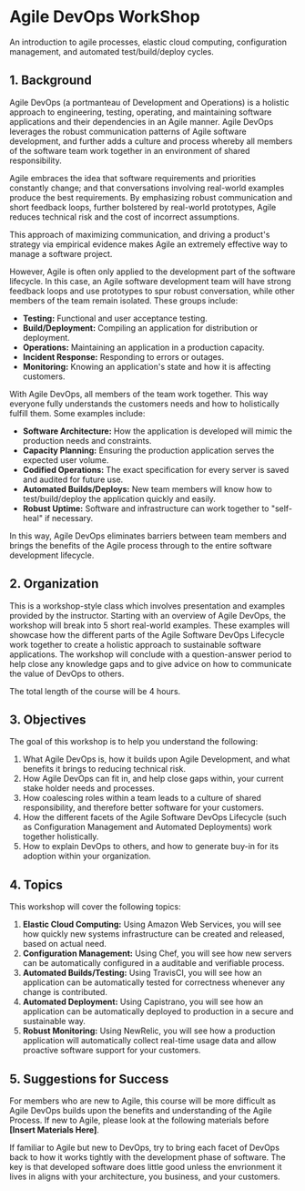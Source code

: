 # Agile DevOps WorkShop

An introduction to agile processes, elastic cloud computing, configuration management, and automated test/build/deploy cycles.


## 1. Background

Agile DevOps (a portmanteau of Development and Operations) is a holistic approach to engineering, testing, operating, and maintaining software applications and their dependencies in an Agile manner.  Agile DevOps leverages the robust communication patterns of Agile software development, and further adds a culture and process whereby all members of the software team work together in an environment of shared responsibility.

Agile embraces the idea that software requirements and priorities constantly change; and that conversations involving real-world examples produce the best requirements.  By emphasizing robust communication and short feedback loops, further bolstered by real-world prototypes, Agile reduces technical risk and the cost of incorrect assumptions.

This approach of maximizing communication, and driving a product's strategy via empirical evidence makes Agile an extremely effective way to manage a software project.

However, Agile is often only applied to the development part of the software lifecycle.  In this case, an Agile software development team will have strong feedback loops and use prototypes to spur robust conversation, while other members of the team remain isolated.  These groups include:

* **Testing:** Functional and user acceptance testing.
* **Build/Deployment:** Compiling an application for distribution or deployment.
* **Operations:** Maintaining an application in a production capacity.
* **Incident Response:** Responding to errors or outages.
* **Monitoring:** Knowing an application's state and how it is affecting customers.

With Agile DevOps, all members of the team work together.  This way everyone fully understands the customers needs and how to holistically fulfill them.  Some examples include:

* **Software Architecture:** How the application is developed will mimic the production needs and constraints.
* **Capacity Planning:** Ensuring the production application serves the expected user volume.
* **Codified Operations:** The exact specification for every server is saved and audited for future use.
* **Automated Builds/Deploys:** New team members will know how to test/build/deploy the application quickly and easily.
* **Robust Uptime:** Software and infrastructure can work together to "self-heal" if necessary.

In this way, Agile DevOps eliminates barriers between team members and brings the benefits of the Agile process through to the entire software development lifecycle.

## 2. Organization

This is a workshop-style class which involves presentation and examples provided by the instructor.  Starting with an overview of Agile DevOps, the workshop will break into 5 short real-world examples.  These examples will showcase how the different parts of the Agile Software DevOps Lifecycle work together to create a holistic approach to sustainable software applications.  The workshop will conclude with a question-answer period to help close any knowledge gaps and to give advice on how to communicate the value of DevOps to others.

The total length of the course will be 4 hours.


## 3. Objectives

The goal of this workshop is to help you understand the following:

1. What Agile DevOps is, how it builds upon Agile Development, and what benefits it brings to reducing technical risk.
1. How Agile DevOps can fit in, and help close gaps within, your current stake holder needs and processes.
1. How coalescing roles within a team leads to a culture of shared responsibility, and therefore better software for your customers.
1. How the different facets of the Agile Software DevOps Lifecycle (such as Configuration Management and Automated Deployments) work together holistically.
1. How to explain DevOps to others, and how to generate buy-in for its adoption within your organization.


## 4. Topics

This workshop will cover the following topics:

1. **Elastic Cloud Computing:** Using Amazon Web Services, you will see how quickly new systems infrastructure can be created and released, based on actual need.
1. **Configuration Management:** Using Chef, you will see how new servers can be automatically configured in a auditable and verifiable process.
1. **Automated Builds/Testing:** Using TravisCI, you will see how an application can be automatically tested for correctness whenever any change is contributed.
1. **Automated Deployment:** Using Capistrano, you will see how an application can be automatically deployed to production in a secure and sustainable way.
1. **Robust Monitoring:** Using NewRelic, you will see how a production application will automatically collect real-time usage data and allow proactive software support for your customers.

## 5. Suggestions for Success

For members who are new to Agile, this course will be more difficult as Agile DevOps builds upon the benefits and understanding of the Agile Process.  If new to Agile, please look at the following materials before **[Insert Materials Here]**.

If familiar to Agile but new to DevOps, try to bring each facet of DevOps back to how it works tightly with the development phase of software.  The key is that developed software does little good unless the envrionment it lives in aligns with your architecture, you business, and your customers.